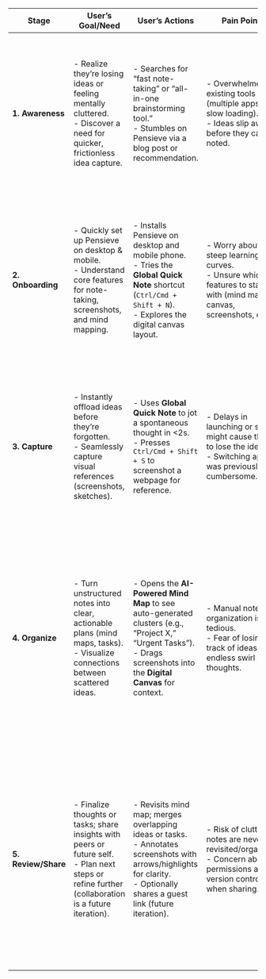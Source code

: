 | **Stage**           | **User’s Goal/Need**                                                                                                 | **User’s Actions**                                                                                                                                                                  | **Pain Points**                                                                                           | **Pensieve Solution**                                                                                                                                                                                                                             | **Emotional State**                           |
|---------------------|-----------------------------------------------------------------------------------------------------------------------|---------------------------------------------------------------------------------------------------------------------------------------------------------------------------------------|----------------------------------------------------------------------------------------------------------------|----------------------------------------------------------------------------------------------------------------------------------------------------------------------------------------------------------------------------------------------------|-----------------------------------------------|
| **1. Awareness**    | - Realize they’re losing ideas or feeling mentally cluttered. <br> - Discover a need for quicker, frictionless idea capture.                                  | - Searches for “fast note-taking” or “all-in-one brainstorming tool.” <br> - Stumbles on Pensieve via a blog post or recommendation.                                                  | - Overwhelmed by existing tools (multiple apps, slow loading). <br> - Ideas slip away before they can be noted. | - **Clear Value Prop**: Messaging around “external cortex” & brain-dump efficiency. <br> - **Quick Demos**: Show <2s note launch, digital canvas, and screenshot tool to spark curiosity.                                                                 | Curious, hopeful, slightly stressed           |
| **2. Onboarding**   | - Quickly set up Pensieve on desktop & mobile. <br> - Understand core features for note-taking, screenshots, and mind mapping.                                | - Installs Pensieve on desktop and mobile phone. <br> - Tries the **Global Quick Note** shortcut (`Ctrl/Cmd + Shift + N`). <br> - Explores the digital canvas layout.                 | - Worry about steep learning curves. <br> - Unsure which features to start with (mind map, canvas, screenshots, etc.).          | - **Simple Setup**: Minimal welcome screens, auto-sync across devices. <br> - **Guided Walkthrough**: Interactive tips highlight must-have features (quick note, in-app screenshot).                                                                                                       | Eager to learn, cautiously optimistic         |
| **3. Capture**      | - Instantly offload ideas before they’re forgotten. <br> - Seamlessly capture visual references (screenshots, sketches).                                      | - Uses **Global Quick Note** to jot a spontaneous thought in <2s. <br> - Presses `Ctrl/Cmd + Shift + S` to screenshot a webpage for reference.                                        | - Delays in launching or saving might cause them to lose the idea. <br> - Switching apps was previously cumbersome.               | - **<2s Capture**: Hotkeys & lock screen widget ensure near-instant note creation. <br> - **In-App Screenshot Tool**: Automatically attaches screenshots to active notes/canvas.                                                                                                           | Relieved, empowered, “in flow”                |
| **4. Organize**     | - Turn unstructured notes into clear, actionable plans (mind maps, tasks). <br> - Visualize connections between scattered ideas.                              | - Opens the **AI-Powered Mind Map** to see auto-generated clusters (e.g., “Project X,” “Urgent Tasks”). <br> - Drags screenshots into the **Digital Canvas** for context.             | - Manual note organization is tedious. <br> - Fear of losing track of ideas in an endless swirl of thoughts.                     | - **AI-Assisted Mind Mapping**: Auto-generates nodes & links common themes. <br> - **Infinite Canvas**: Zoom out for the big picture, zoom in for details. <br> - **Focus Mode**: Grays out unrelated nodes to reduce cognitive overload.                                                | Organized, optimistic, gaining clarity        |
| **5. Review/Share** | - Finalize thoughts or tasks; share insights with peers or future self. <br> - Plan next steps or refine further (collaboration is a future iteration).         | - Revisits mind map; merges overlapping ideas or tasks. <br> - Annotates screenshots with arrows/highlights for clarity. <br> - Optionally shares a guest link (future iteration).  | - Risk of clutter if notes are never revisited/organized. <br> - Concern about permissions and version control when sharing.       | - **Smart Annotation**: Instantly highlight key screenshot areas. <br> - **Guest Links (Future)**: Quick way to share with minimal permission overhead. <br> - **Cross-Platform Sync**: Ensures updates are accessible anytime, anywhere.                                                   | Proud, confident, ready to take action        |